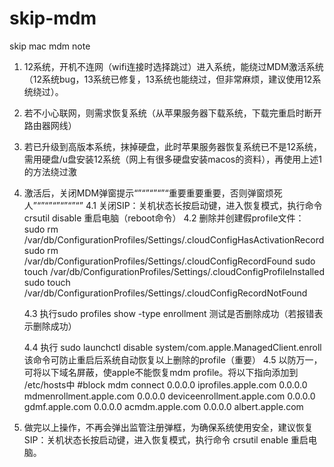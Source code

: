 # skip-mdm
skip mac mdm note


1.	12系统，开机不连网（wifi连接时选择跳过）进入系统，能绕过MDM激活系统（12系统bug，13系统已修复，13系统也能绕过，但非常麻烦，建议使用12系统绕过）。
2.	若不小心联网，则需求恢复系统（从苹果服务器下载系统，下载完重启时断开路由器网线）
3.	若已升级到高版本系统，抹掉硬盘，此时苹果服务器恢复系统已不是12系统，需用硬盘/u盘安装12系统（网上有很多硬盘安装macos的资料），再使用上述1的方法绕过激
4.	激活后，关闭MDM弹窗提示“”“”“”“”“重要重要重要，否则弹窗烦死人”“”“”“”“”“”“”
	4.1	关闭SIP：关机状态长按启动键，进入恢复模式，执行命令 crsutil disable   重启电脑（reboot命令）
	4.2	删除并创建假profile文件：
		sudo rm /var/db/ConfigurationProfiles/Settings/.cloudConfigHasActivationRecord
		sudo rm /var/db/ConfigurationProfiles/Settings/.cloudConfigRecordFound
		sudo touch /var/db/ConfigurationProfiles/Settings/.cloudConfigProfileInstalled
		sudo touch /var/db/ConfigurationProfiles/Settings/.cloudConfigRecordNotFound

	4.3	执行sudo profiles show -type enrollment  测试是否删除成功（若报错表示删除成功）

	4.4	执行 sudo launchctl disable system/com.apple.ManagedClient.enroll  该命令可防止重启后系统自动恢复以上删除的profile（重要）
	4.5	以防万一，可将以下域名屏蔽，使apple不能恢复mdm profile。将以下指向添加到 /etc/hosts中
		#block mdm connect
		0.0.0.0 iprofiles.apple.com
		0.0.0.0 mdmenrollment.apple.com
		0.0.0.0 deviceenrollment.apple.com
		0.0.0.0 gdmf.apple.com
		0.0.0.0 acmdm.apple.com
		0.0.0.0 albert.apple.com

5.	做完以上操作，不再会弹出监管注册弹框，为确保系统使用安全，建议恢复SIP：关机状态长按启动键，进入恢复模式，执行命令 crsutil enable   重启电脑。


		

